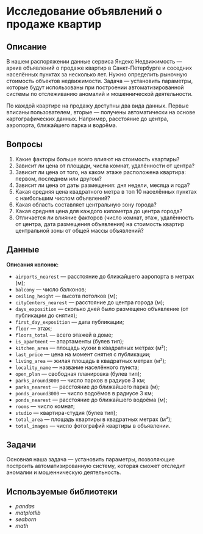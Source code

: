 # Исследование объявлений о продаже квартир

## Описание
В нашем распоряжении данные сервиса Яндекс Недвижимость — архив объявлений о продаже квартир в Санкт-Петербурге и соседних населённых пунктах за несколько лет. Нужно определить рыночную стоимость объектов недвижимости. Задача — установить параметры, которые будут использованы при построении автоматизированной системы по отслеживанию аномалий и мошеннической деятельности.

По каждой квартире на продажу доступны два вида данных. Первые вписаны пользователем, вторые — получены автоматически на основе картографических данных. Например, расстояние до центра, аэропорта, ближайшего парка и водоёма.

## Вопросы
1. Какие факторы больше всего влияют на стоимость квартиры? 
2. Зависит ли цена от площади, числа комнат, удалённости от центра? 
3. Зависит ли цена от того, на каком этаже расположена квартира: первом, последнем или другом?
4. Зависит ли цена от даты размещения: дня недели, месяца и года?
5. Какая средняя цена квадратного метра в топ 10 населённых пунктах с наибольшим числом объявлений?
6. Какая область составляет центральную зону города?
7. Какая средняя цена для каждого километра до центра города?
8. Отличается ли влияние факторов (число комнат, этаж, удалённость от центра, дата размещения объявления) на стоимость квартир центральной зоны от общей массы объявлений?

## Данные
**Описания колонок:**
* `airports_nearest` — расстояние до ближайшего аэропорта в метрах (м);
* `balcony` — число балконов;
* `ceiling_height` — высота потолков (м);
* `cityCenters_nearest` — расстояние до центра города (м);
* `days_exposition` — сколько дней было размещено объявление (от публикации до снятия);
* `first_day_exposition` — дата публикации;
* `floor` — этаж;
* `floors_total` — всего этажей в доме;
* `is_apartment` — апартаменты (булев тип);
* `kitchen_area` — площадь кухни в квадратных метрах (м²);
* `last_price` — цена на момент снятия с публикации;
* `living_area` — жилая площадь в квадратных метрах (м²);
* `locality_name` — название населённого пункта;
* `open_plan` — свободная планировка (булев тип);
* `parks_around3000` — число парков в радиусе 3 км;
* `parks_nearest` — расстояние до ближайшего парка (м);
* `ponds_around3000` — число водоёмов в радиусе 3 км;
* `ponds_nearest` — расстояние до ближайшего водоёма (м);
* `rooms` — число комнат;
* `studio` — квартира-студия (булев тип);
* `total_area` — площадь квартиры в квадратных метрах (м²);
* `total_images` — число фотографий квартиры в объявлении.

## Задачи
Основная наша задача — установить параметры, позволяющие построить автоматизированную систему, которая сможет отследит аномалии и мошенническую деятельность.

## Используемые библиотеки
- _pandas_
- _matplotlib_
- _seaborn_
- _math_